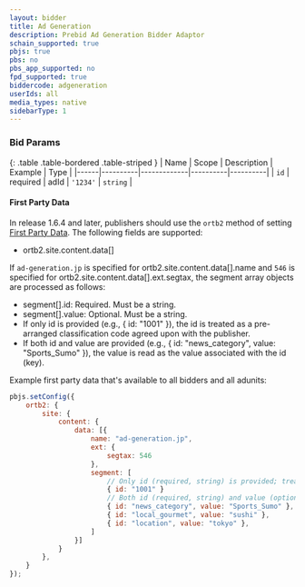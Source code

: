 ```yaml
---
layout: bidder
title: Ad Generation
description: Prebid Ad Generation Bidder Adaptor
schain_supported: true
pbjs: true
pbs: no
pbs_app_supported: no
fpd_supported: true
biddercode: adgeneration
userIds: all
media_types: native
sidebarType: 1
---
```



### Bid Params

{: .table .table-bordered .table-striped }
| Name | Scope    | Description | Example  | Type     |
|------|----------|-------------|----------|----------|
| `id` | required | adId        | `'1234'` | `string` |

#### First Party Data

In release 1.6.4 and later, publishers should use the `ortb2` method of setting [First Party Data](https://docs.prebid.org/features/firstPartyData.html). The following fields are supported:

* ortb2.site.content.data[]

If `ad-generation.jp` is specified for ortb2.site.content.data[].name and `546` is specified for ortb2.site.content.data[].ext.segtax, the segment array objects are processed as follows:

* segment[].id: Required. Must be a string.
* segment[].value: Optional. Must be a string.
* If only id is provided (e.g., { id: "1001" }), the id is treated as a pre-arranged classification code agreed upon with the publisher.
* If both id and value are provided (e.g., { id: "news_category", value: "Sports_Sumo" }), the value is read as the value associated with the id (key).

Example first party data that's available to all bidders and all adunits:

```javascript
pbjs.setConfig({
    ortb2: {
        site: {
            content: {
                data: [{
                    name: "ad-generation.jp",
                    ext: {
                        segtax: 546
                    },
                    segment: [
                        // Only id (required, string) is provided; treated as a classification code
                        { id: "1001" }
                        // Both id (required, string) and value (optional, string) are provided
                        { id: "news_category", value: "Sports_Sumo" },
                        { id: "local_gourmet", value: "sushi" },
                        { id: "location", value: "tokyo" },
                    ]
                }]
            }
        },
    }
});
```
